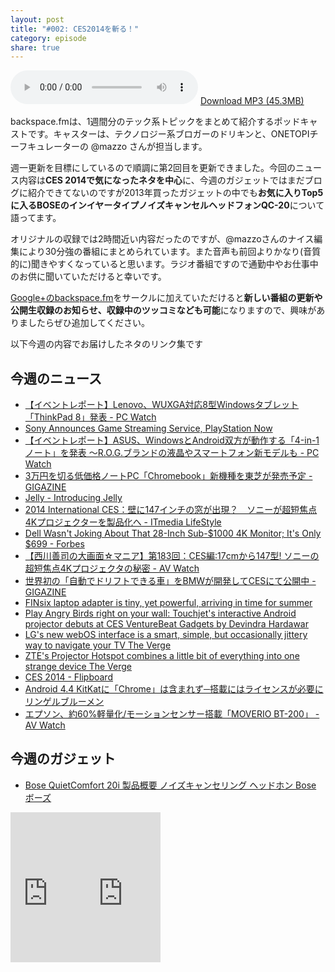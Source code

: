 ```yaml
---
layout: post
title: "#002: CES2014を斬る！"
category: episode
share: true
---
```

<audio src="http://blog.drikin.com/backspace/backspace-002.mp3" controls preload></audio>
[Download MP3 (45.3MB)](http://blog.drikin.com/backspace/backspace-002.mp3)

backspace.fmは、1週間分のテック系トピックをまとめて紹介するポッドキャストです。キャスターは、テクノロジー系ブロガーのドリキンと、ONETOPIチーフキュレーターの @mazzo さんが担当します。

週一更新を目標にしているので順調に第2回目を更新できました。今回のニュース内容は**CES 2014で気になったネタを中心**に、今週のガジェットではまだブログに紹介できてないのですが2013年買ったガジェットの中でも**お気に入りTop5に入るBOSEのインイヤータイプノイズキャンセルヘッドフォンQC-20**について語ってます。

オリジナルの収録では2時間近い内容だったのですが、@mazzoさんのナイス編集により30分強の番組にまとめられています。また音声も前回よりかなり(音質的に)聞きやすくなっていると思います。ラジオ番組ですので通勤中やお仕事中のお供に聞いていただけると幸いです。

[Google+のbackspace.fm](http://backspace.fm/)をサークルに加えていただけると**新しい番組の更新や公開生収録のお知らせ、収録中のツッコミなども可能**になりますので、興味がありましたらぜひ追加してください。

以下今週の内容でお届けしたネタのリンク集です

## 今週のニュース
- <a href="http://pc.watch.impress.co.jp/docs/news/event/20140106_629596.html" title="【イベントレポート】Lenovo、WUXGA対応8型Windowsタブレット「ThinkPad 8」発表 - PC Watch">【イベントレポート】Lenovo、WUXGA対応8型Windowsタブレット「ThinkPad 8」発表 - PC Watch</a>
- <a href="http://kotaku.com/sony-announces-game-streaming-service-playstation-now-1496385001?autoplay=1" title="​Sony Announces Game Streaming Service, PlayStation Now">​Sony Announces Game Streaming Service, PlayStation Now</a>
- <a href="http://pc.watch.impress.co.jp/docs/news/event/20140107_629812.html" title="【イベントレポート】ASUS、WindowsとAndroid双方が動作する「4-in-1ノート」を発表 ～R.O.G.ブランドの液晶やスマートフォン新モデルも - PC Watch">【イベントレポート】ASUS、WindowsとAndroid双方が動作する「4-in-1ノート」を発表 ～R.O.G.ブランドの液晶やスマートフォン新モデルも - PC Watch</a>
- <a href="http://gigazine.net/news/20140107-toshiba-chromebook/" title="3万円を切る低価格ノートPC「Chromebook」新機種を東芝が発売予定 - GIGAZINE">3万円を切る低価格ノートPC「Chromebook」新機種を東芝が発売予定 - GIGAZINE</a>
- <a href="http://blog.jelly.co/post/72563498393/introducing-jelly" title="Jelly - Introducing Jelly">Jelly - Introducing Jelly</a>
- <a href="http://www.itmedia.co.jp/lifestyle/articles/1401/08/news081.html" title="2014 International CES：壁に147インチの窓が出現？　ソニーが超短焦点4Kプロジェクターを製品化へ - ITmedia LifeStyle">2014 International CES：壁に147インチの窓が出現？　ソニーが超短焦点4Kプロジェクターを製品化へ - ITmedia LifeStyle</a>
- <a href="http://www.forbes.com/sites/jasonevangelho/2014/01/07/dell-wasnt-joking-about-that-28-inch-sub-1000-4k-monitor-its-only-699/" title="Dell Wasn't Joking About That 28-Inch Sub-$1000 4K Monitor; It's Only $699 - Forbes">Dell Wasn't Joking About That 28-Inch Sub-$1000 4K Monitor; It's Only $699 - Forbes</a>
- <a href="http://1topi.jp/curator/atsushi.fujikawa/1401/08/427537">【西川善司の大画面☆マニア】第183回：CES編:17cmから147型! ソニーの超短焦点4Kプロジェクタの秘密 - AV Watch</a>
- <a href="http://1topi.jp/curator/atsushi.fujikawa/1401/08/427537">世界初の「自動でドリフトできる車」をBMWが開発してCESにて公開中 - GIGAZINE</a>
- <a href="http://www.engadget.com/2014/01/07/finsix-tiny-laptop-adapter/" title="FINsix laptop adapter is tiny, yet powerful, arriving in time for summer">FINsix laptop adapter is tiny, yet powerful, arriving in time for summer</a>
- <a href="http://venturebeat.com/2014/01/07/play-angry-birds-right-on-your-wall-touchjets-interactive-android-projector-debuts-at-ces/" title="Play Angry Birds right on your wall: Touchjet's interactive Android projector debuts at CES  VentureBeat  Gadgets  by Devindra Hardawar">Play Angry Birds right on your wall: Touchjet's interactive Android projector debuts at CES  VentureBeat  Gadgets  by Devindra Hardawar</a>
- <a href="http://www.theverge.com/2014/1/7/5284864/lg-webos-hands-on-smart-simple-but-occasionally-jittery-tv-interface" title="LG's new webOS interface is a smart, simple, but occasionally jittery way to navigate your TV  The Verge">LG's new webOS interface is a smart, simple, but occasionally jittery way to navigate your TV  The Verge</a>
- <a href="http://www.theverge.com/2014/1/6/5281760/zte-projector-hotspot-hands-on" title="ZTE's Projector Hotspot combines a little bit of everything into one strange device  The Verge">ZTE's Projector Hotspot combines a little bit of everything into one strange device  The Verge</a>
- <a href="https://flipboard.com/section/ces-2014-bFhlyx?utm_source=email&utm_medium=wm32&utm_campaign=magswelove&utm_content=category_techandscience" title="CES 2014 - Flipboard">CES 2014 - Flipboard</a>
- <a href="http://rbmen.blogspot.jp/2013/11/android-44-kitkatchrome.html" title="Android 4.4 KitKatに「Chrome」は含まれず─搭載にはライセンスが必要に  リンゲルブルーメン">Android 4.4 KitKatに「Chrome」は含まれず─搭載にはライセンスが必要に  リンゲルブルーメン</a>
- <a href="http://av.watch.impress.co.jp/docs/news/20140108_629929.html" title="エプソン、約60%軽量化/モーションセンサー搭載「MOVERIO BT-200」 - AV Watch">エプソン、約60%軽量化/モーションセンサー搭載「MOVERIO BT-200」 - AV Watch</a>

## 今週のガジェット
- <a href="http://www.bose.co.jp/jp_jp?url=/consumer_audio/headphones/quiet_comfort/quiet_comfort20i/qc20i.jsp" title="Bose QuietComfort 20i 製品概要  ノイズキャンセリング  ヘッドホン  Bose ボーズ">Bose QuietComfort 20i 製品概要  ノイズキャンセリング  ヘッドホン  Bose ボーズ</a>

<iframe src="http://rcm-fe.amazon-adsystem.com/e/cm?lt1=_blank&bc1=000000&IS2=1&bg1=FFFFFF&fc1=000000&lc1=0000FF&t=driftking-22&o=9&p=8&l=as4&m=amazon&f=ifr&ref=ss_til&asins=B00DUBHBZI" style="width:120px;height:240px;" scrolling="no" marginwidth="0" marginheight="0" frameborder="0"></iframe><iframe src="http://rcm-fe.amazon-adsystem.com/e/cm?lt1=_blank&bc1=000000&IS2=1&bg1=FFFFFF&fc1=000000&lc1=0000FF&t=driftking-22&o=9&p=8&l=as4&m=amazon&f=ifr&ref=ss_til&asins=B00DUBHAYU" style="width:120px;height:240px;" scrolling="no" marginwidth="0" marginheight="0" frameborder="0"></iframe>

